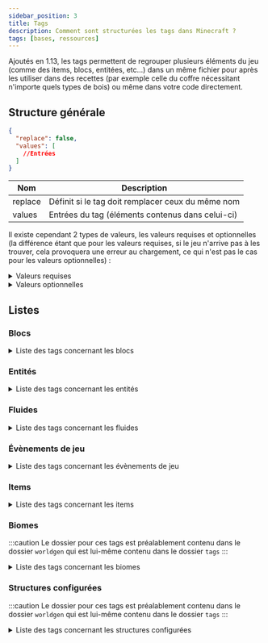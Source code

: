```yaml
---
sidebar_position: 3
title: Tags
description: Comment sont structurées les tags dans Minecraft ?
tags: [bases, ressources]
---
```


Ajoutés en 1.13, les tags permettent de regrouper plusieurs éléments du jeu (comme des items, blocs, entitées, etc...) dans un même fichier pour après les utiliser dans des recettes (par exemple celle du coffre nécessitant n'importe quels types de bois) ou même dans votre code directement.

## Structure générale

```json
{
  "replace": false,
  "values": [
    //Entrées
  ]
}
```

| Nom     | Description                                       |
|---------|---------------------------------------------------|
| replace | Définit si le tag doit remplacer ceux du même nom |
| values  | Entrées du tag (éléments contenus dans celui-ci)  |

Il existe cependant 2 types de valeurs, les valeurs requises et optionnelles (la différence étant que pour les valeurs requises, si le jeu n'arrive pas à les trouver, cela provoquera une erreur au chargement, ce qui n'est pas le cas pour les valeurs optionnelles) :
<details>
  <summary>Valeurs requises</summary>

Celle-ci peuvent prendre 2 valeurs, soit un identifiant faisant référence à un élément du jeu, soit un identifiant faisant référence à un tag (précédé d'un `#`).

```json
"minecraft:diamond_block"
```

```json
"#minecraft:stone_bricks"
```
  
</details>

<details>
  <summary>Valeurs optionnelles</summary>

Celle-ci peuvent prendre 2 valeurs au niveau du champ `ìd`, soit un identifiant faisant référence à un élément du jeu, soit un identifiant faisant référence à un tag (précédé d'un `#`). Le champ `required` permet quant à lui de définir si l'entrée est requise ou non (dans le cas d'une entrée optionnelle il faudrat le définir sur `false`).

```json
{
  "id": "minecraft:diamond_block",
  "required": false
}
```

```json
{
  "id": "#minecraft:stone_bricks",
  "required": false
}
```

</details>

## Listes

### Blocs

<details>
<summary>Liste des tags concernant les blocs</summary>

| Identifiant                                | Description                                                                                    |
|--------------------------------------------|------------------------------------------------------------------------------------------------|
| `mineable/axe`                             | Liste des blocs pouvant être miné efficacement avec une hache                                  |
| `mineable/hoe`                             | Liste des blocs pouvant être miné efficacement avec faux                                       |
| `mineable/pickaxe`                         | Liste des blocs pouvant être miné efficacement avec pioche                                     |
| `mineable/shovel`                          | Liste des blocs pouvant être miné efficacement avec pelle                                      |
| `acacia_logs`                              | Liste des blocs                                                                                |
| `animals_spawnable_on`                     | Liste des blocs sur lesquels les animaux peuvent apparaitre                                    |
| `anvil`                                    | Liste des blocs                                                                                |
| `axolotls_spawnable_on`                    | Liste des blocs sur lesquels les axolotls peuvent apparaitre                                   |
| `azalea_grows_on`                          | Liste des blocs                                                                                |
| `azalea_root_replaceable`                  | Liste des blocs                                                                                |
| `bamboo_plantable_on`                      | Liste des blocs                                                                                |
| `banners`                                  | Liste des blocs                                                                                |
| `base_stone_nether`                        | Liste des blocs                                                                                |
| `base_stone_overworld`                     | Liste des blocs                                                                                |
| `beacon_base_blocks`                       | Liste des blocs                                                                                |
| `beds`                                     | Liste des blocs                                                                                |
| `beehives`                                 | Liste des blocs                                                                                |
| `bee_growables`                            | Liste des blocs                                                                                |
| `big_dripleaf_placeable`                   | Liste des blocs                                                                                |
| `birch_logs`                               | Liste des blocs                                                                                |
| `buttons`                                  | Liste des blocs                                                                                |
| `campfires`                                | Liste des blocs                                                                                |
| `candles`                                  | Liste des blocs                                                                                |
| `candle_cakes`                             | Liste des blocs                                                                                |
| `carpets`                                  | Liste des blocs                                                                                |
| `cauldrons`                                | Liste des blocs                                                                                |
| `cave_vines`                               | Liste des blocs                                                                                |
| `climbable`                                | Liste des blocs                                                                                |
| `coal_ores`                                | Liste des blocs                                                                                |
| `copper_ores`                              | Liste des blocs                                                                                |
| `corals`                                   | Liste des blocs                                                                                |
| `coral_blocks`                             | Liste des blocs                                                                                |
| `coral_plants`                             | Liste des blocs                                                                                |
| `crimson_stems`                            | Liste des blocs                                                                                |
| `crops`                                    | Liste des blocs                                                                                |
| `crystal_sound_blocks`                     | Liste des blocs                                                                                |
| `dark_oak_logs`                            | Liste des blocs                                                                                |
| `deepslate_ore_replaceables`               | Liste des blocs pouvant être remplacés par des minerais des profondeurs                        |
| `diamond_ores`                             | Liste des blocs                                                                                |
| `dirt`                                     | Liste des blocs                                                                                |
| `doors`                                    | Liste des blocs                                                                                |
| `dragon_immune`                            | Liste des blocs qui sont immunisés contre le dragon                                            |
| `dripstone_replaceable_blocks`             | Liste des blocs pouvant être remplacés par des blocs de spéléothème                            |
| `emerald_ores`                             | Liste des blocs                                                                                |
| `enderman_holdable`                        | Liste des blocs pouvant être récupérés par des enderman                                        |
| `fall_damage_resetting`                    | Liste des blocs                                                                                |
| `features_cannot_replace`                  | Liste des blocs                                                                                |
| `fences`                                   | Liste des blocs                                                                                |
| `fence_gates`                              | Liste des blocs                                                                                |
| `fire`                                     | Liste des blocs                                                                                |
| `flowers`                                  | Liste des blocs                                                                                |
| `flower_pots`                              | Liste des blocs                                                                                |
| `foxes_spawnable_on`                       | Liste des blocs sur lesquels les loups peuvent apparaitre                                      |
| `geode_invalid_blocks`                     | Liste des blocs                                                                                |
| `goats_spawnable_on`                       | Liste des blocs sur lesquels les chèvres peuvent apparaitre                                    |
| `gold_ores`                                | Liste des blocs                                                                                |
| `guarded_by_piglins`                       | Liste des blocs                                                                                |
| `hoglin_repellents`                        | Liste des blocs                                                                                |
| `ice`                                      | Liste des blocs                                                                                |
| `impermeable`                              | Liste des blocs                                                                                |
| `infiniburn_end`                           | Liste des blocs                                                                                |
| `infiniburn_nether`                        | Liste des blocs                                                                                |
| `infiniburn_overworld`                     | Liste des blocs                                                                                |
| `inside_step_sound_blocks`                 | Liste des blocs                                                                                |
| `iron_ores`                                | Liste des blocs                                                                                |
| `jungle_logs`                              | Liste des blocs                                                                                |
| `lapis_ores`                               | Liste des blocs                                                                                |
| `lava_pool_stone_cannot_replace`           | Liste des blocs                                                                                |
| `leaves`                                   | Liste des blocs                                                                                |
| `logs`                                     | Liste des blocs                                                                                |
| `logs_that_burn`                           | Liste des blocs                                                                                |
| `lush_ground_replaceable`                  | Liste des blocs                                                                                |
| `mooshrooms_spawnable_on`                  | Liste des blocs sur lesquels les vaches champignon peuvent apparaitre                          |
| `moss_replaceable`                         | Liste des blocs                                                                                |
| `mushroom_grow_block`                      | Liste des blocs                                                                                |
| `needs_diamond_tool`                       | Liste des blocs nécessitant un outil en diamant pour être récolté                              |
| `needs_iron_tool`                          | Liste des blocs nécessitant un outil en fer pour être récolté                                  |
| `needs_stone_tool`                         | Liste des blocs nécessitant un outil en pierre pour être récolté                               |
| `non_flammable_wood`                       | Liste des blocs                                                                                |
| `nylium`                                   | Liste des blocs                                                                                |
| `oak_logs`                                 | Liste des blocs                                                                                |
| `occludes_vibration_signals`               | Liste des blocs                                                                                |
| `parrots_spawnable_on`                     | Liste des blocs sur lesquels les perroquets peuvent apparaitre                                 |
| `piglin_repellents`                        | Liste des blocs                                                                                |
| `planks`                                   | Liste des blocs                                                                                |
| `polar_bears_spawnable_on_in_frozen_ocean` | Liste des blocs sur lesquels les ours polaires peuvent apparaitre dans des biomes d'océan gelé |
| `portals`                                  | Liste des blocs                                                                                |
| `pressure_plates`                          | Liste des blocs                                                                                |
| `prevent_mob_spawning_inside`              | Liste des blocs                                                                                |
| `rabbits_spawnable_on`                     | Liste des blocs sur lesquels les lapins peuvent apparaitre                                     |
| `rails`                                    | Liste des blocs                                                                                |
| `redstone_ores`                            | Liste des blocs                                                                                |
| `replaceable_plants`                       | Liste des blocs                                                                                |
| `sand`                                     | Liste des blocs                                                                                |
| `saplings`                                 | Liste des blocs                                                                                |
| `shulker_boxes`                            | Liste des blocs                                                                                |
| `signs`                                    | Liste des blocs                                                                                |
| `slabs`                                    | Liste des blocs                                                                                |
| `small_dripleaf_placeable`                 | Liste des blocs                                                                                |
| `small_flowers`                            | Liste des blocs                                                                                |
| `snow`                                     | Liste des blocs                                                                                |
| `soul_fire_base_blocks`                    | Liste des blocs                                                                                |
| `soul_speed_blocks`                        | Liste des blocs                                                                                |
| `spruce_logs`                              | Liste des blocs                                                                                |
| `stairs`                                   | Liste des blocs                                                                                |
| `standing_signs`                           | Liste des blocs                                                                                |
| `stone_bricks`                             | Liste des blocs                                                                                |
| `stone_ore_replaceables`                   | Liste des blocs pouvant être remplacés par des minerais                                        |
| `stone_pressure_plates`                    | Liste des blocs                                                                                |
| `strider_warm_blocks`                      | Liste des blocs                                                                                |
| `tall_flowers`                             | Liste des blocs                                                                                |
| `terracotta`                               | Liste des blocs                                                                                |
| `trapdoors`                                | Liste des blocs                                                                                |
| `underwater_bonemeals`                     | Liste des blocs                                                                                |
| `unstable_bottom_center`                   | Liste des blocs                                                                                |
| `valid_spawn`                              | Liste des blocs qui sont valides pour l'apparition d'un joueur                                 |
| `walls`                                    | Liste des blocs                                                                                |
| `wall_corals`                              | Liste des blocs                                                                                |
| `wall_post_override`                       | Liste des blocs                                                                                |
| `wall_signs`                               | Liste des blocs                                                                                |
| `warped_stems`                             | Liste des blocs                                                                                |
| `wart_blocks`                              | Liste des blocs                                                                                |
| `wither_immune`                            | Liste des blocs qui sont immunisés contre les explosions du Wither                             |
| `wither_summon_base_blocks`                | Liste des blocs utilisables pour faire apparaitre le Wither                                    |
| `wolves_spawnable_on`                      | Liste des blocs sur lesquels les loups peuvent apparaitre                                      |
| `wooden_buttons`                           | Liste des blocs                                                                                |
| `wooden_doors`                             | Liste des blocs                                                                                |
| `wooden_fences`                            | Liste des blocs                                                                                |
| `wooden_pressure_plates`                   | Liste des blocs                                                                                |
| `wooden_slabs`                             | Liste des blocs                                                                                |
| `wooden_stairs`                            | Liste des blocs                                                                                |
| `wooden_trapdoors`                         | Liste des blocs                                                                                |
| `wool`                                     | Liste des blocs                                                                                |

</details>

### Entités

<details>

<summary>Liste des tags concernant les entités</summary>

| Identifiant                 | Description |
|-----------------------------|-------------|
| `arrows`                    |             |
| `axolotl_always_hostiles`   |             |
| `axolotl_hunt_targets`      |             |
| `beehive_inhabitors`        |             |
| `freeze_hurts_extra_types`  |             |
| `freeze_hurts_extra_types`  |             |
| `impact_projectiles`        |             |
| `powder_snow_walkable_mobs` |             |
| `raiders`                   |             |
| `skeletons`                 |             |

</details>

### Fluides

<details>

<summary>Liste des tags concernant les fluides</summary>

| Identifiant | Description |
|-------------|-------------|
| `lava`      |             |
| `water`     |             |

</details>

### Évènements de jeu

<details>

<summary>Liste des tags concernant les évènements de jeu</summary>

| Identifiant                  | Description |
|------------------------------|-------------|
| `ignore_vibrations_sneaking` |             |
| `vibrations`                 |             |

</details>

### Items

<details>

<summary>Liste des tags concernant les items</summary>

| Identifiant                  | Description |
|------------------------------|-------------|
| `acacia_logs`                |             |
| `anvil`                      |             |
| `arrows`                     |             |
| `axolotl_tempt_items`        |             |
| `banners`                    |             |
| `beacon_payment_items`       |             |
| `beds`                       |             |
| `birch_logs`                 |             |
| `boats`                      |             |
| `buttons`                    |             |
| `candles`                    |             |
| `carpets`                    |             |
| `cluster_max_harvestables`   |             |
| `coals`                      |             |
| `coal_ores`                  |             |
| `copper_ores`                |             |
| `creeper_drop_music_discs`   |             |
| `crimson_stems`              |             |
| `dark_oak_logs`              |             |
| `diamond_ores`               |             |
| `dirt`                       |             |
| `doors`                      |             |
| `emerald_ores`               |             |
| `fences`                     |             |
| `fishes`                     |             |
| `flowers`                    |             |
| `fox_food`                   |             |
| `freeze_immune_wearables`    |             |
| `gold_ores`                  |             |
| `ignored_by_piglin_babies`   |             |
| `iron_ores`                  |             |
| `jungle_logs`                |             |
| `lapis_ores`                 |             |
| `leaves`                     |             |
| `lectern_books`              |             |
| `logs`                       |             |
| `logs_that_burn`             |             |
| `music_discs`                |             |
| `non_flammable_wood`         |             |
| `oak_logs`                   |             |
| `occludes_vibration_signals` |             |
| `piglin_food`                |             |
| `piglin_loved`               |             |
| `piglin_repellents`          |             |
| `planks`                     |             |
| `rails`                      |             |
| `redstone_ores`              |             |
| `sand`                       |             |
| `saplings`                   |             |
| `signs`                      |             |
| `slabs`                      |             |
| `small_flowers`              |             |
| `soul_fire_base_blocks`      |             |
| `spruce_logs`                |             |
| `stairs`                     |             |
| `stone_bricks`               |             |
| `stone_crafting_materials`   |             |
| `stone_tool_materials`       |             |
| `tall_flowers`               |             |
| `terracotta`                 |             |
| `trapdoors`                  |             |
| `walls`                      |             |
| `warped_stems`               |             |
| `wooden_buttons`             |             |
| `wooden_doors`               |             |
| `wooden_fences`              |             |
| `wooden_pressure_plates`     |             |
| `wooden_slabs`               |             |
| `wooden_stairs`              |             |
| `wooden_trapdoors`           |             |
| `wool`                       |             |

</details>

### Biomes

:::caution
Le dossier pour ces tags est préalablement contenu dans le dossier `worldgen` qui est lui-même contenu dans le dossier `tags`
:::

<details>

<summary>Liste des tags concernant les biomes</summary>

| Identifiant                            | Description |
|----------------------------------------|-------------|
| `has_structure\bastion_remnant`        |             |
| `has_structure\buried_treasure`        |             |
| `has_structure\desert_pyramid`         |             |
| `has_structure\end_city`               |             |
| `has_structure\igloo`                  |             |
| `has_structure\jungle_temple`          |             |
| `has_structure\mineshaft`              |             |
| `has_structure\mineshaft_mesa`         |             |
| `has_structure\nether_fortress`        |             |
| `has_structure\nether_fossil`          |             |
| `has_structure\ocean_monument`         |             |
| `has_structure\ocean_ruin_cold`        |             |
| `has_structure\ocean_ruin_warm`        |             |
| `has_structure\pillager_outpost`       |             |
| `has_structure\ruined_portal_desert`   |             |
| `has_structure\ruined_portal_jungle`   |             |
| `has_structure\ruined_portal_mountain` |             |
| `has_structure\ruined_portal_nether`   |             |
| `has_structure\ruined_portal_ocean`    |             |
| `has_structure\ruined_portal_standard` |             |
| `has_structure\ruined_portal_swamp`    |             |
| `has_structure\shipwreck`              |             |
| `has_structure\shipwreck_beached`      |             |
| `has_structure\stronghold`             |             |
| `has_structure\swamp_hut`              |             |
| `has_structure\village_desert`         |             |
| `has_structure\village_plains`         |             |
| `has_structure\village_savanna`        |             |
| `has_structure\village_snowy`          |             |
| `has_structure\village_taiga`          |             |
| `has_structure\woodland_mansion`       |             |
| `is_badlands`                          |             |
| `is_beach`                             |             |
| `is_deep_ocean`                        |             |
| `is_forest`                            |             |
| `is_hill`                              |             |
| `is_jungle`                            |             |
| `is_mountain`                          |             |
| `is_nether`                            |             |
| `is_ocean`                             |             |
| `is_river`                             |             |
| `is_taiga`                             |             |

</details>

### Structures configurées

:::caution
Le dossier pour ces tags est préalablement contenu dans le dossier `worldgen` qui est lui-même contenu dans le dossier `tags`
:::

<details>

<summary>Liste des tags concernant les structures configurées</summary>

| Identifiant                 | Description                                                                     |
|-----------------------------|---------------------------------------------------------------------------------|
| `dolphin_located`           | Liste des structure configurées pouvant être localisées par un dolphin          |
| `eye_of_ender_located`      | Liste des structures configurées pouvant être localisées par un oeil de l'Ender |
| `mineshaft`                 | Listes des structures configurées qui sont des puits de mine abandonné          |
| `ocean_ruin`                | Listes des structures configurées qui sont des ruines d'océan                   |
| `on_ocean_explorer_maps`    |                                                                                 |
| `on_treasure_maps`          |                                                                                 |
| `on_woodland_explorer_maps` |                                                                                 |
| `ruined_portal`             | Listes des structures configurées qui sont des portails en ruines               |
| `shipwreck`                 | Listes des structures configurées qui sont des épaves de navire                 |
| `village`                   | Listes des structures configurées qui sont des villages                         |

</details>